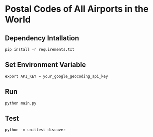 # Postal Codes of All Airports in the World
## Dependency Intallation
```
pip install -r requirements.txt
```
## Set Environment Variable
```
export API_KEY = your_google_geocoding_api_key
```
## Run
```
python main.py
```
## Test
```
python -m unittest discover
```
